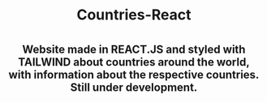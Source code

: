 <h1 align=center>Countries-React<h1/>

<h2 align=center>Website made in REACT.JS and styled with TAILWIND about countries around the world, with information about the respective countries. Still under development.<h2/>
